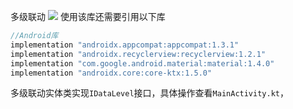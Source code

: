 多级联动
[![](https://jitpack.io/v/github2136/DataLevelPicker.svg)](https://jitpack.io/#github2136/DataLevelPicker)
使用该库还需要引用以下库  

```groovy
//Android库
implementation "androidx.appcompat:appcompat:1.3.1"
implementation "androidx.recyclerview:recyclerview:1.2.1"
implementation "com.google.android.material:material:1.4.0"
implementation "androidx.core:core-ktx:1.5.0"
```

多级联动实体类实现`IDataLevel`接口，具体操作查看`MainActivity.kt`，